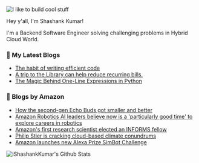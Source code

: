 ![I like to build cool stuff](https://res.cloudinary.com/dt8g3rhcy/image/upload/v1595929574/i_like_to_build_cool_shit._1_nzbwjh.png)

Hey y'all, I'm Shashank Kumar! 

I'm a Backend Software Engineer solving challenging problems in Hybrid Cloud World.

### 📕 My Latest Blogs
<!-- BLOG-POST-LIST:START -->
- [The habit of writing efficient code](https://medium.com/@ishashankkumar/the-habit-of-writing-efficient-code-153b05f04269?source=rss-d24dda280d5f------2)
- [A trip to the Library can help reduce recurring bills.](https://medium.com/swlh/a-trip-to-the-library-can-help-reduce-recurring-bills-23bca495cdf5?source=rss-d24dda280d5f------2)
- [The Magic Behind One-Line Expressions in Python](https://medium.com/swlh/the-magic-behind-one-line-expressions-in-python-816c10180c5c?source=rss-d24dda280d5f------2)
<!-- BLOG-POST-LIST:END -->

### 📕 Blogs by Amazon
<!-- AMAZON-BLOG-POST-LIST:START -->
- [How the second-gen Echo Buds got smaller and better](https://www.amazon.science/in-the-news/how-the-second-gen-echo-buds-got-smaller-and-better)
- [Amazon Robotics AI leaders believe now is a 'particularly good time' to explore careers in robotics](https://www.amazon.science/working-at-amazon/amazon-robotics-ai-leaders-believe-now-is-a-particularly-good-time-to-explore-careers-in-robotics)
- [Amazon's first research scientist elected an INFORMS fellow](https://www.amazon.science/latest-news/amazons-first-research-scientist-elected-an-informs-fellow)
- [Philip Stier is cracking cloud-based climate conundrums](https://www.amazon.science/research-awards/success-stories/philip-stier-is-cracking-cloud-based-climate-conundrums)
- [Amazon launches new Alexa Prize SimBot Challenge](https://www.amazon.science/academic-engagements/amazon-launches-new-alexa-prize-simbot-challenge)
<!-- AMAZON-BLOG-POST-LIST:END -->



<img align="center" alt="iShashankKumar's Github Stats" src="https://github-readme-stats.vercel.app/api?username=ishashankkumar&show_icons=true&hide_border=true" />
